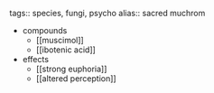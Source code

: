 tags:: species, fungi, psycho
alias:: sacred muchrom

- compounds
	- [[muscimol]]
	- [[ibotenic acid]]
- effects
	- [[strong euphoria]]
	- [[altered perception]]